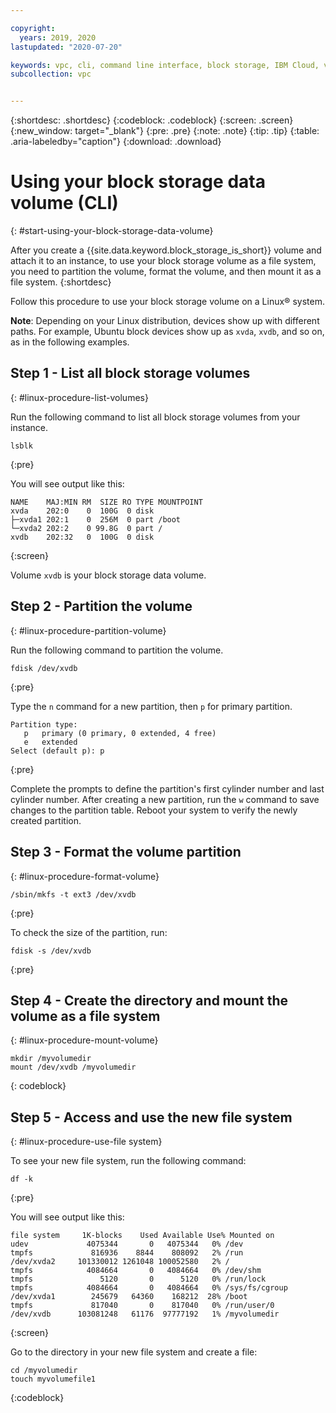 ```yaml
---

copyright:
  years: 2019, 2020
lastupdated: "2020-07-20"

keywords: vpc, cli, command line interface, block storage, IBM Cloud, virtual private cloud, block storage, volume
subcollection: vpc


---
```


{:shortdesc: .shortdesc}
{:codeblock: .codeblock}
{:screen: .screen}
{:new_window: target="_blank"}
{:pre: .pre}
{:note: .note}
{:tip: .tip}
{:table: .aria-labeledby="caption"}
{:download: .download}

# Using your block storage data volume (CLI)
{: #start-using-your-block-storage-data-volume}

After you create a {{site.data.keyword.block_storage_is_short}} volume and attach it to an instance, to use your
block storage volume as a file system, you need to partition the volume, format the volume, and then mount it as a file system.
{:shortdesc}

Follow this procedure to use your block storage volume on a Linux&reg; system.

**Note**: Depending on your Linux distribution, devices show up with different paths. For example, Ubuntu block devices show up as `xvda`, `xvdb`, and so on, as in the following examples.

## Step 1 - List all block storage volumes
{: #linux-procedure-list-volumes}

Run the following command to list all block storage volumes from your instance.

```
lsblk
```
{:pre}

You will see output like this:

```
NAME    MAJ:MIN RM  SIZE RO TYPE MOUNTPOINT
xvda    202:0    0  100G  0 disk
├─xvda1 202:1    0  256M  0 part /boot
└─xvda2 202:2    0 99.8G  0 part /
xvdb    202:32   0  100G  0 disk
```
{:screen}

Volume `xvdb` is your block storage data volume.

## Step 2 - Partition the volume
{: #linux-procedure-partition-volume}

Run the following command to partition the volume.

```
fdisk /dev/xvdb
```
{:pre}

Type the `n` command for a new partition, then `p` for primary partition.

```
Partition type:
   p   primary (0 primary, 0 extended, 4 free)
   e   extended
Select (default p): p
```
{:pre}

Complete the prompts to define the partition's first cylinder number and last cylinder number. After creating a new partition, run the `w` command to save changes to the partition table. Reboot your system to verify the newly created partition.

## Step 3 - Format the volume partition
{: #linux-procedure-format-volume}

```
/sbin/mkfs -t ext3 /dev/xvdb
```
{:pre}

To check the size of the partition, run:

```
fdisk -s /dev/xvdb
```
{:pre}

## Step 4 - Create the directory and mount the volume as a file system
{: #linux-procedure-mount-volume}

```
mkdir /myvolumedir
mount /dev/xvdb /myvolumedir
```
{: codeblock}

## Step 5 - Access and use the new file system
{: #linux-procedure-use-file system}

To see your new file system, run the following command:

```
df -k
```
{:pre}

You will see output like this:

```
file system     1K-blocks    Used Available Use% Mounted on
udev             4075344       0   4075344   0% /dev
tmpfs             816936    8844    808092   2% /run
/dev/xvda2     101330012 1261048 100052580   2% /
tmpfs            4084664       0   4084664   0% /dev/shm
tmpfs               5120       0      5120   0% /run/lock
tmpfs            4084664       0   4084664   0% /sys/fs/cgroup
/dev/xvda1        245679   64360    168212  28% /boot
tmpfs             817040       0    817040   0% /run/user/0
/dev/xvdb      103081248   61176  97777192   1% /myvolumedir
```
{:screen}

Go to the directory in your new file system and create a file:

```
cd /myvolumedir
touch myvolumefile1
```
{:codeblock}
